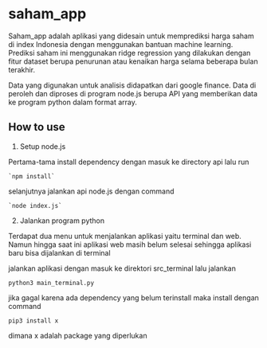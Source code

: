 # saham_app

Saham_app adalah aplikasi yang didesain untuk memprediksi harga saham di index Indonesia dengan
menggunakan bantuan machine learning. Prediksi saham ini menggunakan ridge regression yang dilakukan
dengan fitur dataset berupa penurunan atau kenaikan harga selama beberapa bulan terakhir.

Data yang digunakan untuk analisis didapatkan dari google finance. Data di peroleh dan diproses 
di program node.js berupa API yang memberikan data ke program python dalam format array.

## How to use

1. Setup node.js

  Pertama-tama install dependency dengan masuk ke directory api lalu run
  
    `npm install`
    
  selanjutnya jalankan api node.js dengan command
  
    `node index.js`
   
   
2. Jalankan program python

  Terdapat dua menu untuk menjalankan aplikasi yaitu terminal dan web. Namun hingga saat ini
  aplikasi web masih belum selesai sehingga aplikasi baru bisa dijalankan di terminal
  
  jalankan aplikasi dengan masuk ke direktori src_terminal lalu jalankan
  
  `python3 main_terminal.py`
  
  jika gagal karena ada dependency yang belum terinstall maka install dengan command
  
  `pip3 install x` 
  
  dimana x adalah package yang diperlukan

